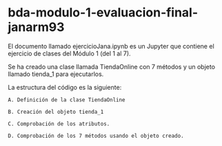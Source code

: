 # bda-modulo-1-evaluacion-final-janarm93
El documento llamado ejercicioJana.ipynb es un Jupyter que contiene el ejercicio de clases del Módulo 1 (del 1 al 7).


Se ha creado una clase llamada TiendaOnline con 7 métodos y un objeto llamado tienda_1 para ejecutarlos.


La estructura del código es la siguiente:

    A. Definición de la clase TiendaOnline

    B. Creación del objeto tienda_1

    C. Comprobación de los atributos.

    D. Comprobación de los 7 métodos usando el objeto creado.